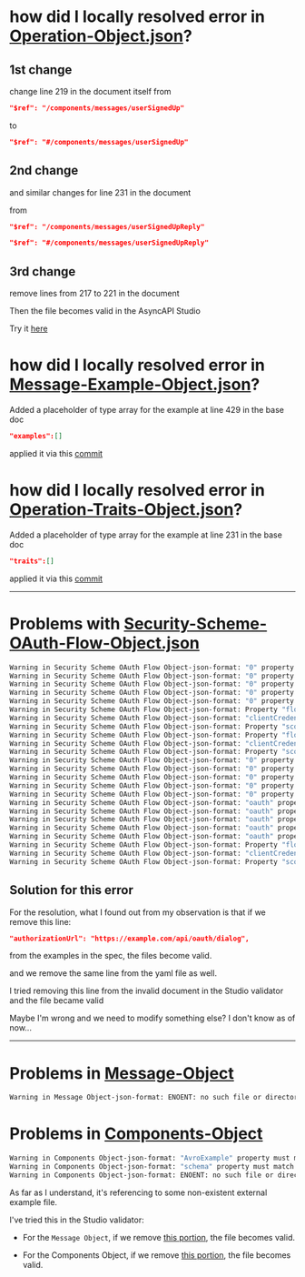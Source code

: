 # how did I locally resolved error in [Operation-Object.json](https://github.com/asyncapi/spec/blob/ced626f6f6abf80e128216793a1bdc656c36c059/scripts/validation/updated-docs/Operation-Object.json)?

## 1st change
change line 219 in the document itself from 

```json
"$ref": "/components/messages/userSignedUp"
```

to 
```json
"$ref": "#/components/messages/userSignedUp"
```

## 2nd change
and similar changes for line 231 in the document

from 


```json
"$ref": "/components/messages/userSignedUpReply"
```

```json
"$ref": "#/components/messages/userSignedUpReply"
```


## 3rd change

remove lines from 217 to 221 in the document

Then the file becomes valid in the AsyncAPI Studio

Try it [here](https://tinyurl.com/operation-object)

# how did I locally resolved error in [Message-Example-Object.json](https://github.com/asyncapi/spec/blob/ced626f6f6abf80e128216793a1bdc656c36c059/scripts/validation/updated-docs/Message-Example-Object.json)?

Added a placeholder of type array for the example at line 429 in the base doc

```json 
"examples":[]
```
applied it via this [commit](https://github.com/asyncapi/spec/pull/1059/commits/6f18cbc36767bbce74220947b9cd9fc570c21b62)

# how did I locally resolved error in [Operation-Traits-Object.json](https://github.com/asyncapi/spec/blob/ced626f6f6abf80e128216793a1bdc656c36c059/scripts/validation/updated-docs/Operation-Traits-Object.json)?

Added a placeholder of type array for the example at line 231 in the base doc

```json 
"traits":[]
```
applied it via this [commit](https://github.com/asyncapi/spec/pull/1059/commits/6f18cbc36767bbce74220947b9cd9fc570c21b62)

---

# Problems with [Security-Scheme-OAuth-Flow-Object.json](https://github.com/AnimeshKumar923/asyncapi-spec/blob/254354385f0cd28bd73eaaa86a9a91adc958b13f/scripts/validation/embed-logs/Security%20Scheme%20OAuth%20Flow%20Object-json-format.json)


```bash
Warning in Security Scheme OAuth Flow Object-json-format: "0" property must have required property "in"
Warning in Security Scheme OAuth Flow Object-json-format: "0" property must not be valid
Warning in Security Scheme OAuth Flow Object-json-format: "0" property must have required property "scheme"
Warning in Security Scheme OAuth Flow Object-json-format: "0" property must have required property "name"
Warning in Security Scheme OAuth Flow Object-json-format: "0" property must have required property "openIdConnectUrl"
Warning in Security Scheme OAuth Flow Object-json-format: Property "flows" is not expected to be here
Warning in Security Scheme OAuth Flow Object-json-format: "clientCredentials" property must not be valid
Warning in Security Scheme OAuth Flow Object-json-format: Property "scopes" is not expected to be here
Warning in Security Scheme OAuth Flow Object-json-format: Property "flows" is not expected to be here
Warning in Security Scheme OAuth Flow Object-json-format: "clientCredentials" property must not be valid
Warning in Security Scheme OAuth Flow Object-json-format: Property "scopes" is not expected to be here
Warning in Security Scheme OAuth Flow Object-json-format: "0" property must have required property "in"
Warning in Security Scheme OAuth Flow Object-json-format: "0" property must not be valid
Warning in Security Scheme OAuth Flow Object-json-format: "0" property must have required property "scheme"
Warning in Security Scheme OAuth Flow Object-json-format: "0" property must have required property "name"
Warning in Security Scheme OAuth Flow Object-json-format: "0" property must have required property "openIdConnectUrl"
Warning in Security Scheme OAuth Flow Object-json-format: "oauth" property must have required property "in"
Warning in Security Scheme OAuth Flow Object-json-format: "oauth" property must not be valid
Warning in Security Scheme OAuth Flow Object-json-format: "oauth" property must have required property "scheme"
Warning in Security Scheme OAuth Flow Object-json-format: "oauth" property must have required property "name"
Warning in Security Scheme OAuth Flow Object-json-format: "oauth" property must have required property "openIdConnectUrl"
Warning in Security Scheme OAuth Flow Object-json-format: Property "flows" is not expected to be here
Warning in Security Scheme OAuth Flow Object-json-format: "clientCredentials" property must not be valid
Warning in Security Scheme OAuth Flow Object-json-format: Property "scopes" is not expected to be here

```

## Solution for this error
For the resolution, what I found out from my observation is that if we remove this line:

```json
"authorizationUrl": "https://example.com/api/oauth/dialog",
```
from the examples in the spec, the files become valid.

and we remove the same line from the yaml file as well.

I tried removing this line from the invalid document in the Studio validator and the file became valid

Maybe I'm wrong and we need to modify something else? I don't know as of now...

---

# Problems in [Message-Object](https://github.com/AnimeshKumar923/asyncapi-spec/blob/3ffdb58ce45a7619037be7c77642eb62c33a10a4/scripts/validation/embed-logs/Message%20Object-json-format.json)

```bash
Warning in Message Object-json-format: ENOENT: no such file or directory, open 'path/to/user-create.avsc'
```

# Problems in [Components-Object](https://github.com/AnimeshKumar923/asyncapi-spec/blob/3ffdb58ce45a7619037be7c77642eb62c33a10a4/scripts/validation/embed-logs/Components%20Object-json-format.json)

```bash
Warning in Components Object-json-format: "AvroExample" property must match "then" schema
Warning in Components Object-json-format: "schema" property must match exactly one schema in oneOf
Warning in Components Object-json-format: ENOENT: no such file or directory, open 'path/to/user-create.avsc'
```

As far as I understand, it's referencing to some non-existent external example file.

I've tried this in the Studio validator:

- For the `Message Object`, if we remove [this portion](https://github.com/AnimeshKumar923/asyncapi-spec/blob/3ffdb58ce45a7619037be7c77642eb62c33a10a4/scripts/validation/embed-logs/Message%20Object-json-format.json#L479C75-L482C12), the file becomes valid.

- For the Components Object, if we remove [this portion](https://github.com/AnimeshKumar923/asyncapi-spec/blob/3ffdb58ce45a7619037be7c77642eb62c33a10a4/scripts/validation/embed-logs/Components%20Object-json-format.json#L263C12-L264C57), the file becomes valid.